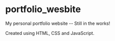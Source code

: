 # portfolio_wesbite
My personal portfolio website -- Still in the works!

Created using HTML, CSS and JavaScript. 
